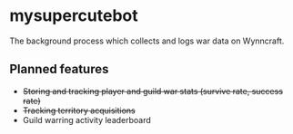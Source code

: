 # mysupercutebot
The background process which collects and logs war data on Wynncraft.
## Planned features
- ~~Storing and tracking player and guild war stats (survive rate, success rate)~~
- ~~Tracking territory acquisitions~~
- Guild warring activity leaderboard
